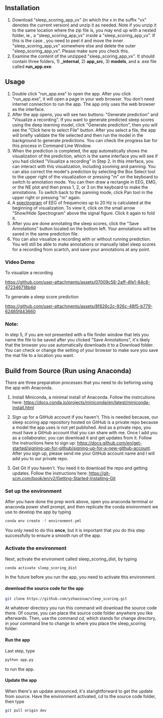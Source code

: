 ## Installation
1. Download "sleep_scoring_app_vx" (in which the x in the suffix "vx" denotes the current version) and unzip it as needed. Note if you unzip it to the same location where the zip file is, you may end up with a nested folder, ie., a "sleep_scoring_app_vx" inside a "sleep_scoring_app_vx". If this is the case , you need to peel it and move the inner "sleep_scoring_app_vx" somewhere else and delete the outer "sleep_scoring_app_vx". Please make sure you check this.  
2. Examine the content of the unzipped "sleep_scoring_app_vx". It should contain three folders, 1) **_internal**, 2) **app_src**, 3) **models**, and a .exe file called **run_app.exe**.


## Usage 
1. Double click "run_app.exe" to open the app. After you click "run_app.exe", it will open a page in your web browser. You don't need internet connection to run the app. The app only uses the web browser as the interface.
2. After the app opens, you will see two buttons: "Generate prediction" and "Visualize a recording". If you want to generate predicted sleep scores using the deep learning model, click "Generate prediction", then you will see the "Click here to select File" button. After you select a file, the app will briefly validate the file selected and then run the model in the background to generate predictions. You can check the progress bar for this process in Command Line Window. 
3. When the prediction is completed, the app automatically shows the visualization of the prediction, which is the same interface you will see if you had clicked "Visualize a recording" in Step 2. In this interface, you can interact with this visualization, including zooming and panning. You can also correct the model's prediction by selecting the Box Select tool to the upper right of the visualization or pressing "m" on the keyboard to switch to annotation mode. You can then draw a rectangle in EEG, EMG, or the NE plot and then press 1, 2, or 3 on the keyboard to make the annotations. To switch back to the panning mode, click Pan tool in the upper right or pressing "m" again.
4. A [spectrogram](https://docs.scipy.org/doc/scipy/reference/generated/scipy.signal.ShortTimeFFT.spectrogram.html#scipy.signal.ShortTimeFFT.spectrogram) of EEG of frequencies up to 20 Hz is calculated at the beginning of visualization. To view it, click on the small arrow "Show/Hide Spectrogram" above the signal figure. Click it again to fold it.
5. After you are done annotating the sleep scores, click the "Save Annotations" button located on the bottom left. Your annotations will be saved in the same prediction file.
6. You can also visualize a recording with or without running prediction. You will still be able to make annotations or manually label sleep scores for a recording from scartch, and save your annotations at any point.

### Video Demo
To visualize a recording


https://github.com/user-attachments/assets/07009c58-2aff-4fe1-84c8-472346718b4d

To generate a sleep score prediction


https://github.com/user-attachments/assets/8f826c2c-926c-48f5-b779-62485f443660



### Note:
In step 5, if you are not presented with a file finder window that lets you name the file to be saved after you clicked "Save Annotations", it's likely that the browser you use automatically downloads it to a Download folder. You can check or change the setting of your browser to make sure you save the mat file to a location you want.


## Build from Source (Run using Anaconda)
There are three preparation processes that you need to do beforing using the app with Anaconda.

1. Install Miniconda, a minimal install of Anaconda. Follow the instrcutions here: https://docs.conda.io/projects/miniconda/en/latest/miniconda-install.html

2. Sign up for a GitHub account if you haven't. This is needed because, our sleep scoring app repository hosted on GitHub is a private repo because a model the app uses is not yet published. And as a private repo, you must have a GitHub account that you can share with me. Once I add you as a collaborator, you can download it and get updates from it. Follow the instructions here to sign up: https://docs.github.com/en/get-started/signing-up-for-github/signing-up-for-a-new-github-account. After you sign up, please send me your GitHub account name and I will add you to our private repo.

3. Get Git if you haven't. You need it to download the repo and getting updates. Follow the instructions here: https://git-scm.com/book/en/v2/Getting-Started-Installing-Git

### Set up the environment
After you have done the prep work above, open you anaconda terminal or anaconda power shell prompt, and then replicate the conda environment we use to develop the app by typing
```bash
conda env create -f environment.yml
```
You only need to do this **once**, but it is important that you do this step successfully to ensure a smooth run of the app.

### Activate  the environment
Next, activate the enviroment called sleep_scoring_dist, by typing
```bash
conda activate sleep_scoring_dist
```
In the future before you run the app, you need to activate this environment.

#### download the source code for the app
```bash
git clone https://github.com/yzhaoinuw/sleep_scoring.git
```
At whatever directory you run this command will download the source code there. Of course, you can place the source code folder anywhere you like afterwards. Then, use the command *cd*, which stands for change directory, in your command line to change to where you place the sleep_scoring folder. 

#### Run the app
Last step, type
```bash
python app.py
```
to run the app.

#### Update the app
When there's an update announced, it's starightforward to get the update from source. Have the environment activated, cd to the source code folder, then type
```bash
git pull origin dev
```

